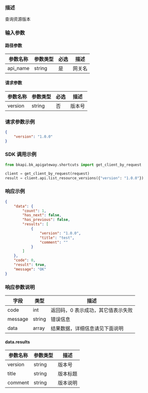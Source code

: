### 描述

查询资源版本

### 输入参数

#### 路径参数

| 参数名称 | 参数类型 | 必选 | 描述   |
| -------- | -------- | ---- | ------ |
| api_name | string   | 是   | 网关名 |

#### 请求参数

| 参数名称 | 参数类型 | 必选 | 描述   |
| -------- | -------- | ---- | ------ |
| version  | string   | 否   | 版本号 |

### 请求参数示例

```json
{
    "version": "1.0.0"
}
```

### SDK 调用示例

```python
from bkapi.bk_apigateway.shortcuts import get_client_by_request

client = get_client_by_request(request)
result = client.api.list_resource_versions({"version": "1.0.0"})
```


### 响应示例

```json
{
    "data": {
        "count": 1,
        "has_next": false,
        "has_previous": false,
        "results": [
            {
                "version": "1.0.0",
                "title": "test",
                "comment": ""
            }
        ]
    },
    "code": 0,
    "result": true,
    "message": "OK"
}
```

### 响应参数说明

| 字段    | 类型   | 描述                               |
| ------- | ------ | ---------------------------------- |
| code    | int    | 返回码，0 表示成功，其它值表示失败 |
| message | string | 错误信息                           |
| data    | array  | 结果数据，详细信息请见下面说明     |

#### data.results

| 参数名称 | 参数类型 | 描述     |
| -------- | -------- | -------- |
| version  | string   | 版本号   |
| title    | string   | 版本标题 |
| comment  | string   | 版本说明 |
